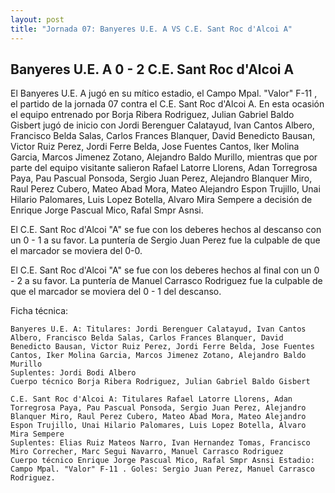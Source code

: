 ```yaml
--- 
layout: post 
title: "Jornada 07: Banyeres U.E. A VS C.E. Sant Roc d'Alcoi A"
---
```


## Banyeres U.E. A 0 - 2 C.E. Sant Roc d'Alcoi A

El Banyeres U.E. A jugó en su mítico estadio, el Campo Mpal. "Valor" F-11 , el partido de la jornada 07 contra el C.E. Sant Roc d'Alcoi A. En esta ocasión el equipo entrenado por Borja Ribera Rodriguez, Julian Gabriel Baldo Gisbert jugó de inicio con Jordi Berenguer Calatayud, Ivan Cantos Albero, Francisco Belda Salas, Carlos Frances Blanquer, David Benedicto Bausan, Victor Ruiz Perez, Jordi Ferre Belda, Jose Fuentes Cantos, Iker Molina Garcia, Marcos Jimenez Zotano, Alejandro Baldo Murillo, mientras que por parte del equipo visitante salieron Rafael Latorre Llorens, Adan Torregrosa Paya, Pau Pascual Ponsoda, Sergio Juan Perez, Alejandro Blanquer Miro, Raul Perez Cubero, Mateo Abad Mora, Mateo Alejandro Espon Trujillo, Unai Hilario Palomares, Luis Lopez Botella, Alvaro Mira Sempere a decisión de Enrique Jorge Pascual Mico, Rafal Smpr Asnsi. 

El C.E. Sant Roc d'Alcoi "A" se fue con los deberes hechos al descanso con un 0 - 1 a su favor. La puntería de  Sergio Juan Perez  fue la culpable de que el marcador se moviera del 0-0. 

El C.E. Sant Roc d'Alcoi "A" se fue con los deberes hechos al final con un 0 - 2 a su favor. La puntería de  Manuel Carrasco Rodriguez  fue la culpable de que el marcador se moviera del 0 - 1 del descanso. 

Ficha técnica: 
    
    Banyeres U.E. A: Titulares: Jordi Berenguer Calatayud, Ivan Cantos Albero, Francisco Belda Salas, Carlos Frances Blanquer, David Benedicto Bausan, Victor Ruiz Perez, Jordi Ferre Belda, Jose Fuentes Cantos, Iker Molina Garcia, Marcos Jimenez Zotano, Alejandro Baldo Murillo 
    Suplentes: Jordi Bodi Albero 
    Cuerpo técnico Borja Ribera Rodriguez, Julian Gabriel Baldo Gisbert 
    
    C.E. Sant Roc d'Alcoi A: Titulares Rafael Latorre Llorens, Adan Torregrosa Paya, Pau Pascual Ponsoda, Sergio Juan Perez, Alejandro Blanquer Miro, Raul Perez Cubero, Mateo Abad Mora, Mateo Alejandro Espon Trujillo, Unai Hilario Palomares, Luis Lopez Botella, Alvaro Mira Sempere
    Suplentes: Elias Ruiz Mateos Narro, Ivan Hernandez Tomas, Francisco Miro Correcher, Marc Segui Navarro, Manuel Carrasco Rodriguez 
    Cuerpo técnico Enrique Jorge Pascual Mico, Rafal Smpr Asnsi Estadio: Campo Mpal. "Valor" F-11 . Goles: Sergio Juan Perez, Manuel Carrasco Rodriguez.  